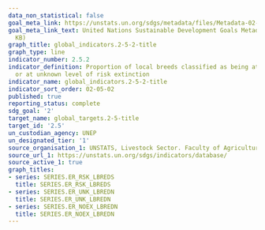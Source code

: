 ```yaml
---
data_non_statistical: false
goal_meta_link: https://unstats.un.org/sdgs/metadata/files/Metadata-02-05-02.pdf
goal_meta_link_text: United Nations Sustainable Development Goals Metadata (PDF 220
  KB)
graph_title: global_indicators.2-5-2-title
graph_type: line
indicator_number: 2.5.2
indicator_definition: Proportion of local breeds classified as being at risk, not-at-risk
  or at unknown level of risk extinction
indicator_name: global_indicators.2-5-2-title
indicator_sort_order: 02-05-02
published: true
reporting_status: complete
sdg_goal: '2'
target_name: global_targets.2-5-title
target_id: '2.5'
un_custodian_agency: UNEP
un_designated_tier: '1'
source_organisation_1: UNSTATS, Livestock Sector. Faculty of Agriculture
source_url_1: https://unstats.un.org/sdgs/indicators/database/
source_active_1: true
graph_titles:
- series: SERIES.ER_RSK_LBREDS
  title: SERIES.ER_RSK_LBREDS
- series: SERIES.ER_UNK_LBREDN
  title: SERIES.ER_UNK_LBREDN
- series: SERIES.ER_NOEX_LBREDN
  title: SERIES.ER_NOEX_LBREDN 
---
```

